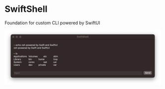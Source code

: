 # SwiftShell
Foundation for custom CLI powered by SwiftUI

<img src="https://raw.githubusercontent.com/Elichartnett/SwiftShell/main/SwiftShell/1.png" alt="1"/>
